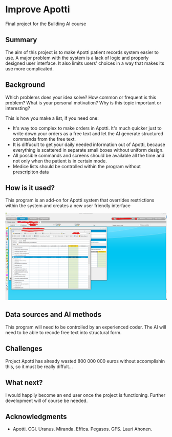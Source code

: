 # Improve Apotti

Final project for the Building AI course

## Summary

The aim of this project is to make Apotti patient records system easier to use. A major problem with the system is a lack of logic and properly designed user interface.
It also limits users' choices in a way that makes its use more complicated.


## Background

Which problems does your idea solve? How common or frequent is this problem? What is your personal motivation? Why is this topic important or interesting?

This is how you make a list, if you need one:
* It's way too complex to make orders in Apotti. It's much quicker just to write down your orders as a free text and let the AI generate structured commands from the free text.
* It is diffucult to get your daily needed information out of Apotti, because everything is scattered in separate small boxes without uniform design.
* All possible commands and screens should be available all the time and not only when the patient is in certain mode.
* Medice lists should be controlled within the program without prescripiton data


## How is it used?

This program is an add-on for Apotti system that overrides restrictions within the system and creates a new user friendly interface

![This is what improved Apotti could look like](Improve_Apotti.png)


## Data sources and AI methods
This program will need to be controlled by an experienced coder. The AI will need to be able to recode free text into structural form.

## Challenges

Project Apotti has already wasted 800 000 000 euros without accomplishin this, so it must be really diffult...

## What next?

I would happily become an end user once the project is functioning. Further development will of course be needed.


## Acknowledgments

* Apotti. CGI. Uranus. Miranda. Effica. Pegasos. GFS. Lauri Ahonen.
